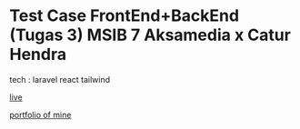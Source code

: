 # Test Case FrontEnd+BackEnd (Tugas 3) MSIB 7 Aksamedia x Catur Hendra

tech : laravel react tailwind 

[live](https://aksamedia-fullstack.carroo.my.id/login)

[portfolio of mine](https://carroo.me)
